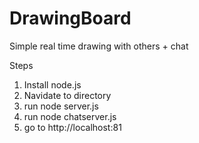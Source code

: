 DrawingBoard
============
Simple real time drawing with others + chat

Steps
1. Install node.js
2. Navidate to directory
3. run node server.js
4. run node chatserver.js
5. go to http://localhost:81